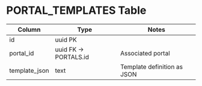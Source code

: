# PORTAL_TEMPLATES Table

| Column | Type | Notes |
|--------|------|-------|
| id | uuid PK | |
| portal_id | uuid FK -> PORTALS.id | Associated portal |
| template_json | text | Template definition as JSON |
